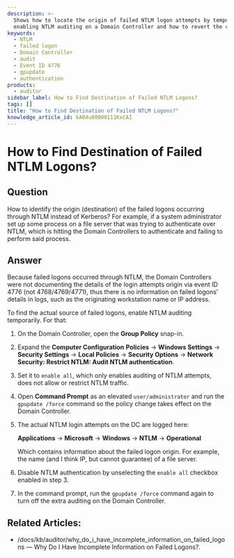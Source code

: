 ```yaml
---
description: >-
  Shows how to locate the origin of failed NTLM logon attempts by temporarily
  enabling NTLM auditing on a Domain Controller and how to revert the change.
keywords:
  - NTLM
  - failed logon
  - Domain Controller
  - audit
  - Event ID 4776
  - gpupdate
  - authentication
products:
  - auditor
sidebar_label: How to Find Destination of Failed NTLM Logons?
tags: []
title: "How to Find Destination of Failed NTLM Logons?"
knowledge_article_id: kA04u00000111KxCAI
---
```


# How to Find Destination of Failed NTLM Logons?

## Question

How to identify the origin (destination) of the failed logons occurring through NTLM instead of Kerberos? For example, if a system administrator set up some process on a file server that was trying to authenticate over NTLM, which is hitting the Domain Controllers to authenticate and failing to perform said process.

## Answer

Because failed logons occurred through NTLM, the Domain Controllers were not documenting the details of the login attempts origin via event ID 4776 (not 4768/4769/4771), thus there is no information on failed logons' details in logs, such as the originating workstation name or IP address.

To find the actual source of failed logons, enable NTLM auditing temporarily. For that:

1. On the Domain Controller, open the **Group Policy** snap-in.
2. Expand the **Computer Configuration** **Policies** -> **Windows Settings** -> **Security Settings** -> **Local Policies** -> **Security Options** -> **Network Security: Restrict NTLM: Audit NTLM authentication**.
3. Set it to `enable all`, which only enables auditing of NTLM attempts, does not allow or restrict NTLM traffic.
4. Open **Command Prompt** as an elevated `user/administrator` and run the `gpupdate /force` command so the policy change takes effect on the Domain Controller.
5. The actual NTLM login attempts on the DC are logged here:

   **Applications** -> **Microsoft** -> **Windows** -> **NTLM** -> **Operational**

   Which contains information about the failed logon origin. For example, the name (and I think IP, but cannot guarantee) of a file server.
6. Disable NTLM authentication by unselecting the `enable all` checkbox enabled in step 3.
7. In the command prompt, run the `gpupdate /force` command again to turn off the extra auditing on the Domain Controller.

## Related Articles:

- /docs/kb/auditor/why_do_i_have_incomplete_information_on_failed_logons — Why Do I Have Incomplete Information on Failed Logons?.
